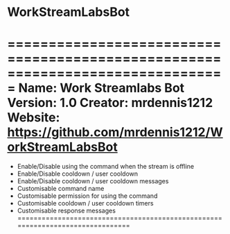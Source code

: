 # WorkStreamLabsBot

===============================================================================
 Name: 		Work Streamlabs Bot
 Version: 	1.0
 Creator: 	mrdennis1212
 Website:	https://github.com/mrdennis1212/WorkStreamLabsBot
===============================================================================
 - Enable/Disable using the command when the stream is offline
 - Enable/Disable cooldown / user cooldown
 - Enable/Disable cooldown / user cooldown messages
 - Customisable command name
 - Customisable permission for using the command
 - Customisable cooldown / user cooldown timers 
 - Customisable response messages
===============================================================================

